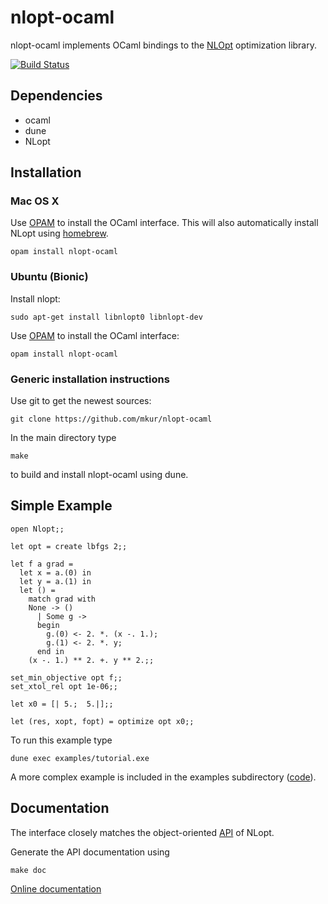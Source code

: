 # nlopt-ocaml

nlopt-ocaml implements OCaml bindings to the [NLOpt](http://ab-initio.mit.edu/wiki/index.php/NLopt) optimization library. 

[![Build Status](https://travis-ci.org/mkur/nlopt-ocaml.svg?branch=master)](https://travis-ci.org/mkur/nlopt-ocaml)

## Dependencies

* ocaml
* dune
* NLopt 

## Installation

### Mac OS X

Use [OPAM](https://opam.ocaml.org/) to install the OCaml interface. This will also automatically install NLopt using [homebrew](https://brew.sh/). 

	opam install nlopt-ocaml

### Ubuntu (Bionic)

Install nlopt:

	sudo apt-get install libnlopt0 libnlopt-dev
	
Use [OPAM](https://opam.ocaml.org/) to install the OCaml interface:

	opam install nlopt-ocaml

### Generic installation instructions

Use git to get the newest sources:

	git clone https://github.com/mkur/nlopt-ocaml

In the main directory type

	make 
		
to build and install nlopt-ocaml using dune.

## Simple Example

	open Nlopt;;
	
	let opt = create lbfgs 2;;
	
	let f a grad = 					
	  let x = a.(0) in
	  let y = a.(1) in
	  let () =
	    match grad with
		None -> ()
	      | Some g ->
		  begin  
		    g.(0) <- 2. *. (x -. 1.);
		    g.(1) <- 2. *. y;
		  end in
	    (x -. 1.) ** 2. +. y ** 2.;;
	
	set_min_objective opt f;;
	set_xtol_rel opt 1e-06;;
	
	let x0 = [| 5.;  5.|];;
	
	let (res, xopt, fopt) = optimize opt x0;;
	
To run this example type

	dune exec examples/tutorial.exe

A more complex example is included in the examples subdirectory ([code](https://github.com/mkur/nlopt-ocaml/blob/master/examples/rosenbrock.ml)).

## Documentation

The interface closely matches the object-oriented [API](http://ab-initio.mit.edu/wiki/index.php/NLopt_Reference) of NLopt. 

Generate the API documentation using

	make doc

[Online documentation](https://mkur.github.io/nlopt-ocaml/api/index.html)



